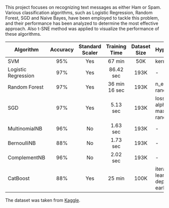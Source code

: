 This project focuses on recognizing text messages as either Ham or Spam. Various classification algorithms, such as Logistic Regression, Random Forest, SGD and Naive Bayes, have been employed to tackle this problem, and their performance has been analyzed to determine the most effective approach. Also t-SNE method was applied to visualize the performance of these algorithms. 


| Algorithm             | Accuracy | Standard Scaler | Training Time  | Dataset Size | Hyperparameters |
|-----------------------|:--------:|:---------------:|:--------------:|:------------:|:----------------|
| SVM                   | 95%      | Yes             | 67 min         | 50K          | kernel='linear' |
| Logistic Regression   | 97%      | Yes             | 86.42 sec      | 193K         | -               |
| Random Forest         | 97%      | Yes             | 36 min 16 sec  | 193K         | n_estimators=30, random_state=42 |
| SGD                   | 97%      | Yes             | 5.13 sec       | 193K         | loss='log_loss', alpha=0.01, max_iter=1000, random_state=42 |
| MultinomialNB         | 96%      | No              | 1.63 sec       | 193K         | -               |
| BernoulliNB           | 88%      | No              | 1.73 sec       | 193K         | -               |
| ComplementNB          | 96%      | No              | 2.02 sec       | 193K         | -               |
| CatBoost              | 88%      | Yes             | 25 min         | 100K         | iterations=200, learning_rate=0.01, depth=6, l2_leaf_reg=3, early_stopping_rounds=10 |

The dataset was taken from [Kaggle](https://www.kaggle.com/datasets/meruvulikith/190k-spam-ham-email-dataset-for-classification/data).
